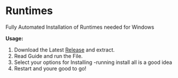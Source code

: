 # Runtimes
Fully Automated Installation of Runtimes needed for Windows

**Usage:**
1. Download the Latest [Release](https://github.com/HardwareGeiler/Runtimes/releases/latest/downloads/InstallRuntimes.zip) and extract.
2. Read Guide and run the File.
3. Select your options for Installing
    -running install all is a good idea
4. Restart and youre good to go!
